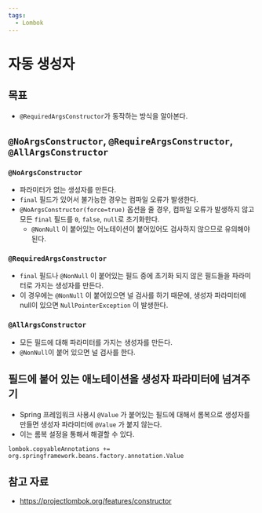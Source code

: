 ```yaml
---
tags:
  - Lombok
---
```

# 자동 생성자

## 목표

- `@RequiredArgsConstructor`가 동작하는 방식을 알아본다.

## `@NoArgsConstructor`, `@RequireArgsConstructor`, `@AllArgsConstructor`

### `@NoArgsConstructor`

- 파라미터가 없는 생성자를 만든다.
- `final` 필드가 있어서 불가능한 경우는 컴파일 오류가 발생한다.
- `@NoArgsConstructor(force=true)` 옵션을 줄 경우, 컴파일 오류가 발생하지 않고 모든 `final` 필드를 `0`, `false`, `null`로 초기화한다.
	- `@NonNull` 이 붙어있는 어노테이션이 붙어있어도 검사하지 않으므로 유의해야된다.

### `@RequiredArgsConstructor`

- `final` 필드나 `@NonNull` 이 붙어있는 필드 중에 초기화 되지 않은 필드들을 파라미터로 가지는 생성자를 만든다.
- 이 경우에는 `@NonNull` 이 붙어있으면 널 검사를 하기 때문에, 생성자 파라미터에 null이 있으면 `NullPointerException` 이 발생한다.

### `@AllArgsConstructor`

- 모든 필드에 대해 파라미터를 가지는 생성자를 만든다.
- `@NonNull`이 붙어 있으면 널 검사를 한다.

## 필드에 붙어 있는 애노테이션을 생성자 파라미터에 넘겨주기

- Spring 프레임워크 사용시 `@Value` 가 붙어있는 필드에 대해서 롬복으로 생성자를 만들면 생성자 파라미터에 `@Value` 가 붙지 않는다.
- 이는 롬복 설정을 통해서 해결할 수 있다.

```
lombok.copyableAnnotations += org.springframework.beans.factory.annotation.Value
```

## 참고 자료

- https://projectlombok.org/features/constructor